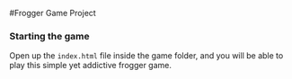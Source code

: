 #Frogger Game Project
### Starting the game
Open up the `index.html` file inside the game folder, and you will be able to play
 this simple yet addictive frogger game.